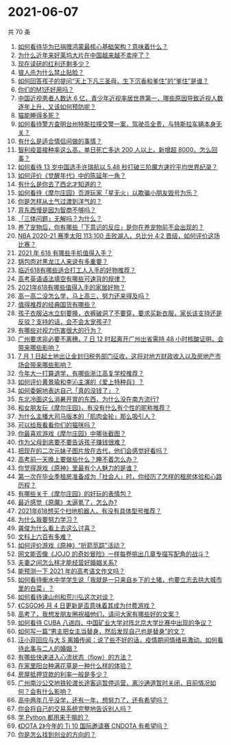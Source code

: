 # 2021-06-07

共 70 条

<!-- BEGIN -->
<!-- 最后更新时间 Mon Jun 07 2021 04:18:32 GMT+0800 (China Standard Time) -->

1. [如何看待华为已捐赠鸿蒙最核心基础架构？意味着什么？](https://www.zhihu.com/question/462892378)
2. [为什么近年来好莱坞大片在中国越来越不卖座了？](https://www.zhihu.com/question/268982964)
3. [现在读研的红利还剩多少？](https://www.zhihu.com/question/456374240)
4. [狼人杀为什么禁止贴脸？](https://www.zhihu.com/question/462970840)
5. [如何回答孩子的提问“天上下凡三圣母，生下沉香和爹住”的“爹住”是谁？](https://www.zhihu.com/question/462277776)
6. [你们的M1还好用吗？](https://www.zhihu.com/question/447835410)
7. [中国近视患者人数达 6
   亿，青少年近视率居世界第一，哪些原因导致近视人数逐年上升，又该如何预防呢？](https://www.zhihu.com/question/463403309)
8. [猫能睡得多死？](https://www.zhihu.com/question/462536806)
9. [如何看待警方查明台州特斯拉撞交警一案，驾驶员全责，与特斯拉车辆本身无关？](https://www.zhihu.com/question/463484326)
10. [有什么是适合情侣间做的事情？](https://www.zhihu.com/question/23415480)
11. [智利疫苗接种率这么高，单日死亡多达 200 人以上，新增超
    8000，怎么回事？](https://www.zhihu.com/question/463115629)
12. [如何看待 13 岁中国选手许瑞航以 5.48
    秒打破三阶魔方速拧平均世界纪录？](https://www.zhihu.com/question/463234557)
13. [如何评价《觉醒年代》中的陈延年一角？](https://www.zhihu.com/question/447307733)
14. [有什么是你去了西北才知道的？](https://www.zhihu.com/question/403884771)
15. [如何看待《摩尔庄园》页游玩家「星无火」以欺骗小朋友毁号为乐？](https://www.zhihu.com/question/462737028)
16. [你是怎样从土气过渡到洋气的？](https://www.zhihu.com/question/267705489)
17. [背东西慢是因为智商不够吗？](https://www.zhihu.com/question/438891976)
18. [「三体问题」无解吗？为什么？](https://www.zhihu.com/question/30311577)
19. [养了宠物后，你有哪些「下意识的反应」是你在养宠物前不会出现的？](https://www.zhihu.com/question/461963889)
20. [NBA 2020-21 赛季太阳 113:100 击败湖人，总比分 4:2
    晋级，如何评价这场比赛？](https://www.zhihu.com/question/463061695)
21. [2021 年 618 有哪些手机值得入手？](https://www.zhihu.com/question/457255298)
22. [锅包肉对黑龙江人来说有多重要？](https://www.zhihu.com/question/462784342)
23. [临近618有哪些适合打工人入手的好物推荐？](https://www.zhihu.com/question/462987243)
24. [高考英语语法填空有哪些可速背的规律？](https://www.zhihu.com/question/20972652)
25. [2021年618有哪些值得入手的家居好物？](https://www.zhihu.com/question/460447642)
26. [高一高二没怎么学，马上高三，努力还来得及吗？](https://www.zhihu.com/question/461313503)
27. [值得推荐的经典国货有哪些？](https://www.zhihu.com/question/37389860)
28. [孩子衣服沾水立刻要换，衣裤破洞了不要穿，要求买新衣服，家长该支持还是反驳？支持的话，会不会太宠孩子?](https://www.zhihu.com/question/459542600)
29. [有哪些对视力伤害很大的行为？](https://www.zhihu.com/question/384087324)
30. [广州要求非必要不离穗，7 日 12 时起离开广州出省需持 48
    小时核酸证明，会带来哪些影响？](https://www.zhihu.com/question/463430613)
31. [7 月 1
    日起土地出让金划归税务部门征收，这将对地方财政收入以及房地产市场会带来哪些影响？](https://www.zhihu.com/question/463323805)
32. [今年大一打算退学，有哪些浙江高复学校推荐？](https://www.zhihu.com/question/58522765)
33. [如何评价黄景瑜和李沁主演的《爱上特种兵》？](https://www.zhihu.com/question/462601125)
34. [如何委婉地表达自己「真的没钱了」？](https://www.zhihu.com/question/462984155)
35. [东北冷面这么消暑开胃的东西，为什么没在南方流行?](https://www.zhihu.com/question/462700732)
36. [和女朋友玩《摩尔庄园》，有没有什么有个性的昵称推荐？](https://www.zhihu.com/question/462814720)
37. [为什么主播大司马版本的「肌肉金轮」那么吸引人？](https://www.zhihu.com/question/461688762)
38. [可以给我看看你们的猫咪吗？](https://www.zhihu.com/question/462824843)
39. [你最喜欢游戏《摩尔庄园》中哪张截图？](https://www.zhihu.com/question/462564850)
40. [作为父母到底要不要告诉孩子赚钱很难？](https://www.zhihu.com/question/461239979)
41. [把现在的二次元妹子图片放在古代，他们会感觉好看吗？](https://www.zhihu.com/question/462903907)
42. [高考前一天晚上要做些什么？睡不着怎么办？](https://www.zhihu.com/question/458722775)
43. [你觉得游戏《原神》里最有个人魅力的是谁？](https://www.zhihu.com/question/462388527)
44. [第一次在毕业季租房准备成为「社会人」时，你经历了怎样的租房体验和心路历程？](https://www.zhihu.com/question/461693068)
45. [有哪些关于《摩尔庄园》的好玩的表情包？](https://www.zhihu.com/question/462564869)
46. [最近感觉《原魔》太逼氪了，怎么办?](https://www.zhihu.com/question/463036805)
47. [2021年618想买个扫地机器人，有没有具体型号推荐？](https://www.zhihu.com/question/397698378)
48. [为什么我要努力学习？](https://www.zhihu.com/question/462192669)
49. [龚俊为什么看上去这么讨喜？](https://www.zhihu.com/question/456646250)
50. [文科上六百有多难？](https://www.zhihu.com/question/350905229)
51. [如何评价游戏《原神》“折箭觅踪”活动？](https://www.zhihu.com/question/461653474)
52. [网文能否像《JOJO
    的奇妙冒险》一样每卷挑出几章专描写配角的战斗？](https://www.zhihu.com/question/463065863)
53. [夫妻之间怎么样才能经营好婚姻关系?](https://www.zhihu.com/question/349031552)
54. [能预测一下 2021 年的高考语文作文吗？](https://www.zhihu.com/question/451864903)
55. [如何看待衡水中学学生说「我就是一只来自乡下的土猪，也要立志去拱大城市里的白菜」？](https://www.zhihu.com/question/462345321)
56. [如何看待谏山创和荒川弘这次对谈？](https://www.zhihu.com/question/463257259)
57. [《CSGO》6 月 4 日更新是否意味着其成为付费游戏？](https://www.zhihu.com/question/463103636)
58. [高考了，我想发朋友圈祝福他们，请问大家有哪些好的文案？](https://www.zhihu.com/question/405298026)
59. [如何看待 CUBA
    八进四，中国矿业大学对阵北京大学比赛中出现的争议？](https://www.zhihu.com/question/463306896)
60. [如何写一篇“男主把女主当替身，然后发现自己也是替身”的文？](https://www.zhihu.com/question/437395484)
61. [汪小菲回应与大 S
    离婚传闻：说了些不好的话，疫情期间情绪易激动。如何看待此事与二人的婚姻？](https://www.zhihu.com/question/463252497)
62. [有哪些快速进入心流状态（flow）的方法？](https://www.zhihu.com/question/20992764)
63. [在家里阳台种满花草是一种什么样的体验？](https://www.zhihu.com/question/461296029)
64. [房屋抵押贷款的利率一般是多少？](https://www.zhihu.com/question/387069469)
65. [广州南沙公交地铁轮渡长途客运暂停运营，离沙通道暂时关闭，目前情况如何？会有什么影响？](https://www.zhihu.com/question/463278387)
66. [高中两年几乎没学，还有一年，想努力了，还有希望吗？](https://www.zhihu.com/question/462084525)
67. [你会将自己的交易系统完整地告诉别人吗？](https://www.zhihu.com/question/462350634)
68. [学 Python 都用来干嘛的？](https://www.zhihu.com/question/34098079)
69. [《DOTA 2》今年的 Ti 10 国际邀请赛 CNDOTA
    有希望吗？](https://www.zhihu.com/question/459216552)
70. [你是怎么找到创业的方向的？](https://www.zhihu.com/question/25857988)

<!-- END -->
